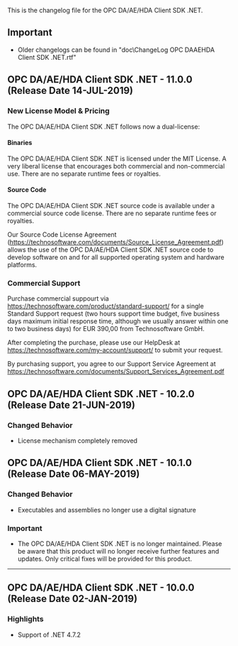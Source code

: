 This is the changelog file for the OPC DA/AE/HDA Client SDK .NET.

## Important 
- Older changelogs can be found in "doc\ChangeLog OPC DAAEHDA Client SDK .NET.rtf"

## OPC DA/AE/HDA Client SDK .NET - 11.0.0 (Release Date 14-JUL-2019)

### New License Model & Pricing
The OPC DA/AE/HDA Client SDK .NET follows now a dual-license: 

#### Binaries
The OPC DA/AE/HDA Client SDK .NET is licensed under the MIT License. A very liberal license that encourages both commercial and non-commercial use. There are no separate runtime fees or royalties.

#### Source Code
The OPC DA/AE/HDA Client SDK .NET source code is available under a commercial source code license. There are no separate runtime fees or royalties.

Our Source Code License Agreement (https://technosoftware.com/documents/Source_License_Agreement.pdf) allows the use of the OPC DA/AE/HDA Client SDK .NET source code to develop software on and for all supported operating system and hardware platforms.

### Commercial Support
Purchase commercial suppourt via https://technosoftware.com/product/standard-support/ for a single Standard Support request (two hours support time budget, five business days maximum initial response time, although we usually answer within one to two business days) for EUR 390,00 from Technosoftware GmbH.

After completing the purchase, please use our HelpDesk at https://technosoftware.com/my-account/support/ to submit your request.

By purchasing support, you agree to our Support Service Agreement at https://technosoftware.com/documents/Support_Services_Agreement.pdf

## OPC DA/AE/HDA Client SDK .NET - 10.2.0 (Release Date 21-JUN-2019)

### Changed Behavior
- License mechanism completely removed

## OPC DA/AE/HDA Client SDK .NET - 10.1.0 (Release Date 06-MAY-2019)

### Changed Behavior
- Executables and assemblies no longer use a digital signature

### Important
- The OPC DA/AE/HDA Client SDK .NET is no longer maintained.
  Please be aware that this product will no longer receive further features and updates. Only critical fixes will be provided for this product. 

-------------------------------------------------------------------------------------------------------------

## OPC DA/AE/HDA Client SDK .NET - 10.0.0 (Release Date 02-JAN-2019)

###	Highlights
- Support of .NET 4.7.2

